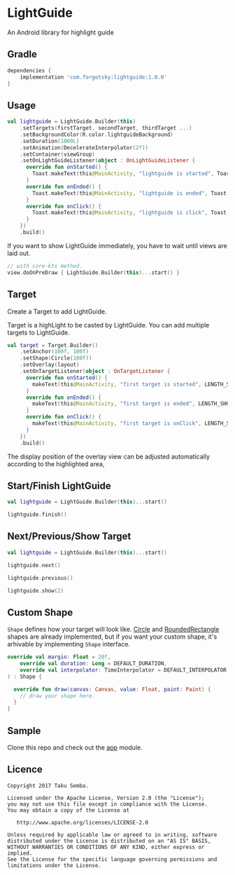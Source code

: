 # LightGuide

An Android library for highlight guide

## Gradle

```groovy
dependencies {
    implementation 'com.forgetsky:lightguide:1.0.0'
}
```


## Usage

```kt
val lightguide = LightGuide.Builder(this)
    .setTargets(firstTarget, secondTarget, thirdTarget ...)
    .setBackgroundColor(R.color.lightguideBackground)
    .setDuration(1000L)
    .setAnimation(DecelerateInterpolator(2f))
    .setContainer(viewGroup)
    .setOnLightGuideListener(object : OnLightGuideListener {
      override fun onStarted() {
        Toast.makeText(this@MainActivity, "lightguide is started", Toast.LENGTH_SHORT).show()
      }
      override fun onEnded() {
        Toast.makeText(this@MainActivity, "lightguide is ended", Toast.LENGTH_SHORT).show()
      }
      override fun onClick() {
        Toast.makeText(this@MainActivity, "lightguide is click", Toast.LENGTH_SHORT).show()
      }
    })
    .build()         
```

If you want to show LightGuide immediately, you have to wait until views are laid out.

```kt
// with core-ktx method.
view.doOnPreDraw { LightGuide.Builder(this)...start() }
```


## Target
Create a Target to add LightGuide.

Target is a highLight to be casted by LightGuide. You can add multiple targets to LightGuide.

```kt
val target = Target.Builder()
    .setAnchor(100f, 100f)
    .setShape(Circle(100f))
    .setOverlay(layout)
    .setOnTargetListener(object : OnTargetListener {
      override fun onStarted() {
        makeText(this@MainActivity, "first target is started", LENGTH_SHORT).show()
      }
      override fun onEnded() {
        makeText(this@MainActivity, "first target is ended", LENGTH_SHORT).show()
      }
      override fun onClick() {
        makeText(this@MainActivity, "first target is onClick", LENGTH_SHORT).show()
      }
    })
    .build()
```
The display position of the overlay view can be adjusted automatically according to the highlighted area,


## Start/Finish LightGuide

```kt
val lightguide = LightGuide.Builder(this)...start()

lightguide.finish()
```

## Next/Previous/Show Target

```kt
val lightguide = LightGuide.Builder(this)...start()

lightguide.next()

lightguide.previous()

lightguide.show(2)
```

## Custom Shape
`Shape` defines how your target will look like.
[Circle](https://github.com/ForgetSky/LightGuide/blob/main/lightguide/src/main/java/com/forgetsky/lightguide/shape/Circle.kt) and [RoundedRectangle](https://github.com/TakuSemba/LightGuide/blob/master/lightguide/src/main/java/com/takusemba/lightguide/shape/RoundedRectangle.kt) shapes are already implemented, but if you want your custom shape, it's arhivable by implementing `Shape` interface.


```kt
override val margin: Float = 20f,
    override val duration: Long = DEFAULT_DURATION,
    override val interpolator: TimeInterpolator = DEFAULT_INTERPOLATOR
) : Shape {

  override fun draw(canvas: Canvas, value: Float, paint: Paint) {
    // draw your shape here.
  }
}
```

## Sample
Clone this repo and check out the [app](https://github.com/ForgetSky/LightGuide/tree/main/app) module.

## Licence
```
Copyright 2017 Taku Semba.

Licensed under the Apache License, Version 2.0 (the "License");
you may not use this file except in compliance with the License.
You may obtain a copy of the License at

   http://www.apache.org/licenses/LICENSE-2.0

Unless required by applicable law or agreed to in writing, software
distributed under the License is distributed on an "AS IS" BASIS,
WITHOUT WARRANTIES OR CONDITIONS OF ANY KIND, either express or implied.
See the License for the specific language governing permissions and
limitations under the License.
```
